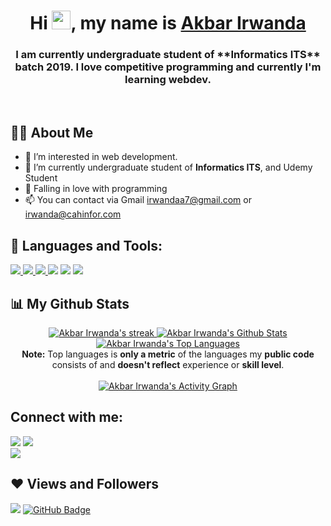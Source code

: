 <h1 align="center">Hi <img src="https://raw.githubusercontent.com/MartinHeinz/MartinHeinz/master/wave.gif" width="30px">, my name is <a href="https://github.com/Irwnda">Akbar Irwanda</a></h1>

<h3 align="center">I am currently undergraduate student of **Informatics ITS** batch 2019. I love competitive programming and currently I'm learning webdev.</h3>

<br/>

## 🙋‍♂️ About Me
- 👀 I’m interested in web development.
- 🌱 I’m currently undergraduate student of **Informatics ITS**, and Udemy Student 
- 💞️ Falling in love with programming
- 📫 You can contact via Gmail <a href="mailto:irwandaa7@gmail.com?">irwandaa7@gmail.com</a> or <a href="mailto:irwanda@cahinfor.com?">irwanda@cahinfor.com</a>

## 🚀 Languages and Tools:

<p align="left"> 
    <a href="https://www.w3.org/html/" target="_blank"> <img src="https://img.icons8.com/color/48/000000/html-5.png"/> </a> 
    <a href="https://www.w3schools.com/css/" target="_blank"> <img src="https://img.icons8.com/color/48/000000/css3.png"/> </a> 
    <a href="https://developer.mozilla.org/en-US/docs/Web/JavaScript" target="_blank"> <img src="https://img.icons8.com/color/48/000000/javascript.png"/> </a> 
    <a href="https://reactjs.org" target="_blank"><img src="https://img.icons8.com/office/50/000000/react.png"/></a>
    <a href="https://www.w3schools.com/CPP/default.asp" target="_blank"><img src="https://img.icons8.com/color/48/000000/c-plus-plus-logo.png"/></a>
<!--     <a style="padding-right:8px;" href="https://nodejs.org" target="_blank"> <img src="https://img.icons8.com/color/48/000000/nodejs.png"/> </a>  -->
    <a style="padding-right:8px;" href="https://www.mysql.com/" target="_blank"> <img src="https://img.icons8.com/fluent/50/000000/mysql-logo.png"/> </a>
<!--     <a href="https://git-scm.com/" target="_blank"> <img src="https://img.icons8.com/color/48/000000/git.png"/> </a>  -->
</p>

## 📊 My Github Stats

<p align="center">
    <a href="https://github.com/Irwnda">
        <img title="🔥 Get streak stats for your profile at git.io/streak-stats" alt="Akbar Irwanda's streak" src="https://github-readme-streak-stats.herokuapp.com/?user=Irwnda&theme=vision-friendly-dark&hide_border=true&stroke=0000&background=0e0e0e"/>
    </a>
    <a href="https://github.com/Irwnda"><img alt="Akbar Irwanda's Github Stats" src="https://github-readme-stats.vercel.app/api?username=Irwnda&show_icons=true&count_private=true&title_color=eccb14&text_color=ffffff&icon_color=785eef&hide_border=true&bg_color=0e0e0e" /></a>
<a href="https://github.com/Irwnda"><img alt="Akbar Irwanda's Top Languages" src="https://github-readme-stats.vercel.app/api/top-langs/?username=Irwnda&langs_count=8&count_private=true&layout=compact&theme=vision-friendly-dark&hide_border=true&bg_color=0e0e0e" /></a>
<br/>
<b>Note:</b> Top languages is <b>only a metric</b> of the languages my <b>public code</b> consists of and <b>doesn't reflect</b> experience or <b>skill level</b>.
<br/>
<br/>
<a href="https://github.com/Irwnda"><img alt="Akbar Irwanda's Activity Graph" src="https://activity-graph.herokuapp.com/graph?username=Irwnda&bg_color=0e0e0e&color=eccb14&line=eccb14&point=FFFFFF&hide_border=true" /></a>
</p>


## Connect with me:
<p align="left">

  <a href = "https://www.linkedin.com/in/AkbrIrwnda/"><img src="https://img.icons8.com/fluent/48/000000/linkedin.png"/></a>
  <a href = "https://www.instagram.com/AkbrIrwnda/"><img src="https://img.icons8.com/fluent/48/000000/instagram-new.png"/></a>
  <br/>
  <a href="https://www.codewars.com/users/Irwanda/"><img src="https://www.codewars.com/users/Irwanda/badges/large"/></a>
  
</p>

## ❤ Views and Followers
<img src="https://komarev.com/ghpvc/?username=Irwnda">
<a href="https://github.com/Irwnda?tab=followers"><img src="https://img.shields.io/github/followers/Irwnda?label=Followers&style=social" alt="GitHub Badge"></a>
<!--
**Irwnda/Irwnda** is a ✨ _special_ ✨ repository because its `README.md` (this file) appears on your GitHub profile.
